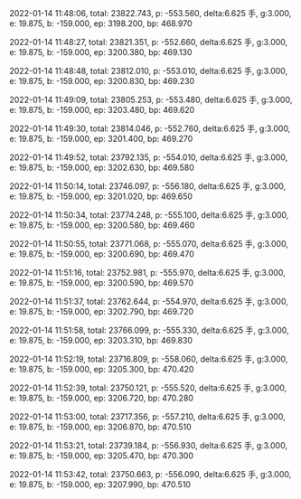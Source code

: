 2022-01-14 11:48:06, total: 23822.743, p: -553.560, delta:6.625 手, g:3.000, e: 19.875, b: -159.000, ep: 3198.200, bp: 468.970

2022-01-14 11:48:27, total: 23821.351, p: -552.660, delta:6.625 手, g:3.000, e: 19.875, b: -159.000, ep: 3200.380, bp: 469.130

2022-01-14 11:48:48, total: 23812.010, p: -553.010, delta:6.625 手, g:3.000, e: 19.875, b: -159.000, ep: 3200.830, bp: 469.230

2022-01-14 11:49:09, total: 23805.253, p: -553.480, delta:6.625 手, g:3.000, e: 19.875, b: -159.000, ep: 3203.480, bp: 469.620

2022-01-14 11:49:30, total: 23814.046, p: -552.760, delta:6.625 手, g:3.000, e: 19.875, b: -159.000, ep: 3201.400, bp: 469.270

2022-01-14 11:49:52, total: 23792.135, p: -554.010, delta:6.625 手, g:3.000, e: 19.875, b: -159.000, ep: 3202.630, bp: 469.580

2022-01-14 11:50:14, total: 23746.097, p: -556.180, delta:6.625 手, g:3.000, e: 19.875, b: -159.000, ep: 3201.020, bp: 469.650

2022-01-14 11:50:34, total: 23774.248, p: -555.100, delta:6.625 手, g:3.000, e: 19.875, b: -159.000, ep: 3200.580, bp: 469.460

2022-01-14 11:50:55, total: 23771.068, p: -555.070, delta:6.625 手, g:3.000, e: 19.875, b: -159.000, ep: 3200.690, bp: 469.470

2022-01-14 11:51:16, total: 23752.981, p: -555.970, delta:6.625 手, g:3.000, e: 19.875, b: -159.000, ep: 3200.590, bp: 469.570

2022-01-14 11:51:37, total: 23762.644, p: -554.970, delta:6.625 手, g:3.000, e: 19.875, b: -159.000, ep: 3202.790, bp: 469.720

2022-01-14 11:51:58, total: 23766.099, p: -555.330, delta:6.625 手, g:3.000, e: 19.875, b: -159.000, ep: 3203.310, bp: 469.830

2022-01-14 11:52:19, total: 23716.809, p: -558.060, delta:6.625 手, g:3.000, e: 19.875, b: -159.000, ep: 3205.300, bp: 470.420

2022-01-14 11:52:39, total: 23750.121, p: -555.520, delta:6.625 手, g:3.000, e: 19.875, b: -159.000, ep: 3206.720, bp: 470.280

2022-01-14 11:53:00, total: 23717.356, p: -557.210, delta:6.625 手, g:3.000, e: 19.875, b: -159.000, ep: 3206.870, bp: 470.510

2022-01-14 11:53:21, total: 23739.184, p: -556.930, delta:6.625 手, g:3.000, e: 19.875, b: -159.000, ep: 3205.470, bp: 470.300

2022-01-14 11:53:42, total: 23750.663, p: -556.090, delta:6.625 手, g:3.000, e: 19.875, b: -159.000, ep: 3207.990, bp: 470.510